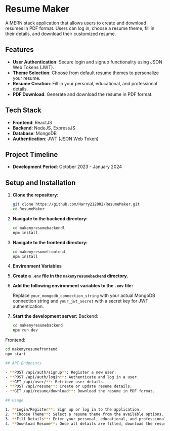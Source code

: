 # Resume Maker

A MERN stack application that allows users to create and download resumes in PDF format. Users can log in, choose a resume theme, fill in their details, and download their customized resume.

## Features

- **User Authentication**: Secure login and signup functionality using JSON Web Tokens (JWT).
- **Theme Selection**: Choose from default resume themes to personalize your resume.
- **Resume Creation**: Fill in your personal, educational, and professional details.
- **PDF Download**: Generate and download the resume in PDF format.

## Tech Stack

- **Frontend**: ReactJS
- **Backend**: NodeJS, ExpressJS
- **Database**: MongoDB
- **Authentication**: JWT (JSON Web Token)

## Project Timeline

- **Development Period**: October 2023 - January 2024

## Setup and Installation

1. **Clone the repository**:
   ```bash
   git clone https://github.com/Harry212002/ResumeMaker.git
   cd ResumeMaker
2. **Navigate to the backend directory:**
   ```sh
   cd makemyresumebackendl
   npm install

3. **Navigate to the frontend directory:**
   ```sh
   cd makemyresumefrontend
   npm install

   
4. **Environment Variables**

 1. **Create a `.env` file in the `makemyresumebackend` directory.**

 2. **Add the following environment variables to the `.env` file:**
    
     Replace `your_mongodb_connection_string` with your actual MongoDB connection string and `your_jwt_secret` with a secret key for JWT authentication.

5. **Start the development server:**
   Backend:
   ```sh
   cd makemyresumebackend
   npm run dev
   
  Frontend:
   ```sh
   cd makemyresumefrontend
   npm start

## API Endpoints

- **POST /api/auth/signup**: Register a new user.
- **POST /api/auth/login**: Authenticate and log in a user.
- **GET /api/user/**: Retrieve user details.
- **POST /api/resume**: Create or update resume details.
- **GET /api/resume/download**: Download the resume in PDF format.

## Usage

1. **Login/Register**: Sign up or log in to the application.
2. **Choose Theme**: Select a resume theme from the available options.
3. **Fill Details**: Enter your personal, educational, and professional information.
4. **Download Resume**: Once all details are filled, download the resume in PDF format.






